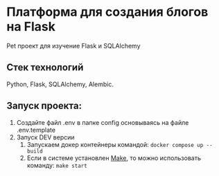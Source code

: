#  Платформа для создания блогов на Flask 
Pet проект для изучение Flask и SQLAlchemy

## Стек технологий
Python, Flask, SQLAlchemy, Alembic.

## Запуск проекта:
1. Создайте файл .env  в папке config основываясь на файле .env.template
2. Запуск DEV версии
   1. Запускаем докер контейнеры командой:
```docker compose up --build```
   2. Если в системе установлен [Make](https://stackoverflow.com/questions/32127524/how-to-install-and-use-make-in-windows), то можно использовать команду:
```make start```

